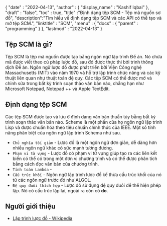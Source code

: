 {
  "date" : "2022-04-13",
  "author" : {
    "display_name" : "Kashif Iqbal"
},
  "draft" : "false",
  "toc" : true,
  "title" :"Định dạng tệp SCM - Tệp mã nguồn sơ đồ",
  "description":"Tìm hiểu về định dạng tệp SCM và các API có thể tạo và mở tệp SCM.",
  "linktitle" : "SCM",
  "menu" : {
    "docs" : {
      "parent" : "programming"
}
},
  "lastmod" : "2022-04-13"
}

## Tệp SCM là gì?

Tệp SCM là tệp mã nguồn được tạo bằng ngôn ngữ lập trình Đề án. Nó chứa mã được viết theo cú pháp lược đồ, sau đó được thực thi bởi trình thông dịch Đề án. Ngôn ngữ lược đồ được phát triển bởi Viện Công nghệ Massachusetts (MIT) vào năm 1970 và hỗ trợ lập trình chức năng và các kỹ thuật liên quan như thuật toán đệ quy. Các tệp SCM có thể được mở và chỉnh sửa trong bất kỳ trình soạn thảo văn bản nào, chẳng hạn như Microsoft Notepad, Notepad ++ và Apple TextEdit.

## Định dạng tệp SCM

Các tệp SCM được tạo và lưu ở định dạng văn bản thuần túy bằng bất kỳ trình soạn thảo văn bản nào. Scheme là một phần của họ ngôn ngữ lập trình Lisp và được chuẩn hóa theo tiêu chuẩn chính thức của IEEE. Một số tính năng phân biệt của ngôn ngữ lập trình Schema như sau.

* `Chủ nghĩa tối giản` - Lược đồ là một ngôn ngữ đơn giản, dễ dàng hơn nhiều ngôn ngữ khác có sức mạnh tương đương.
* `Phạm vi từ vựng` - Lược đồ có phạm vi từ vựng giúp tạo ra các liên kết biến có thể có trong một đơn vị chương trình và có thể được phân tích bằng cách đọc văn bản của chương trình.
* `Tính toán Lambda` -
* `Cấu trúc khối` - Ngôn ngữ lập trình lược đồ kế thừa cấu trúc khối của nó từ các ngôn ngữ trước đó như ALGOL.
* `Đệ quy đuôi thích hợp` - Lược đồ sử dụng đệ quy đuôi để thể hiện phép lặp. Nó có cấu trúc lặp lại, ngoài ra còn có **do**.

## Người giới thiệu

* [Lập trình lược đồ - Wikipedia](https://en.wikipedia.org/wiki/Scheme_(programming_language))


